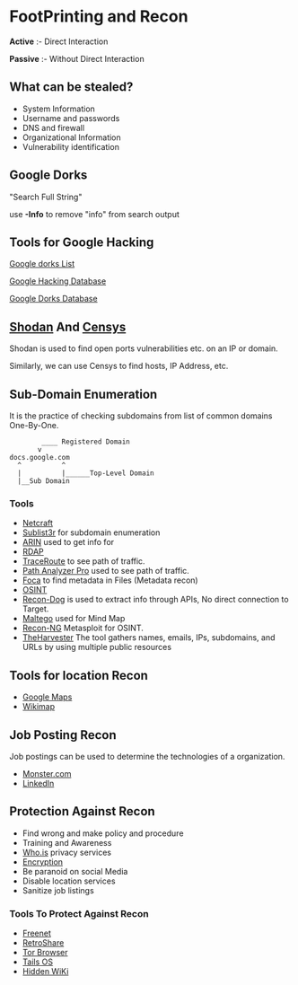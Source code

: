 # FootPrinting and Recon

**Active** :- Direct Interaction

**Passive** :- Without Direct Interaction

## What can be stealed?

* System Information
* Username and passwords
* DNS and firewall
* Organizational Information
* Vulnerability identification

## Google Dorks

"Search Full String"

use **-Info** to remove "info" from search output

## Tools for Google Hacking

[Google dorks List](https://securitytrails.com/blog/google-hacking-techniques)

[Google Hacking Database](https://www.exploit-db.com/google-hacking-database)

[Google Dorks Database](https://www.boxpiper.com/posts/google-dork-list)

## [Shodan](https://www.shodan.io/) And [Censys](https://search.censys.io/)

Shodan is used to find open ports vulnerabilities etc. on an IP or domain.

Similarly, we can use Censys to find hosts, IP Address, etc.

## Sub-Domain Enumeration

It is the practice of checking subdomains from list of common domains One-By-One.

``` text
        ____ Registered Domain
       v
docs.google.com
  ^          ^
  |          |______Top-Level Domain
  |__Sub Domain
```

### Tools

* [Netcraft](https://www.netcraft.com/tools/)
* [Sublist3r](https://github.com/aboul3la/Sublist3r) for subdomain enumeration
* [ARIN](https://www.arin.net/) used to get info for
* [RDAP](https://www.icann.org/rdap)
* [TraceRoute](https://www.fortinet.com/resources/cyberglossary/traceroutes) to see path of traffic.
* [Path Analyzer Pro](https://download.cnet.com/Path-Analyzer-Pro-Windows/3000-2085_4-10620979.html) used to see path of traffic.
* [Foca](https://github.com/ElevenPaths/FOCA) to find metadata in Files (Metadata recon)
* [OSINT](https://osintframework.com/)
* [Recon-Dog](https://github.com/s0md3v/ReconDog) is used to extract info through APIs, No direct connection to Target.
* [Maltego](https://www.maltego.com/) used for Mind Map
* [Recon-NG](https://www.kali.org/tools/recon-ng/) Metasploit for OSINT.
* [TheHarvester](https://www.kali.org/tools/theharvester/) The tool gathers names, emails, IPs, subdomains, and URLs by using
multiple public resources

## Tools for location Recon

* [Google Maps](https://www.google.com/maps)
* [Wikimap](https://wikimapia.org/##lang=en&lat=0.000000&lon=0.000000&z=12&m=w)

## Job Posting Recon

Job postings can be used to determine the technologies of a organization.

* [Monster.com](https://www.monster.com/)
* [LinkedIn](https://www.linkedin.com/jobs/)

## Protection Against Recon

* Find wrong and make policy and procedure
* Training and Awareness
* [Who.is](https://who.is/) privacy services
* [Encryption](https://www.techtarget.com/searchsecurity/definition/encryption#:~:text=Encryption%20is%20the%20method%20by,encrypted%20data%20is%20called%20ciphertext.)
* Be paranoid on social Media
* Disable location services
* Sanitize job listings

### Tools To Protect Against Recon

* [Freenet](https://freenetproject.org/index.html)
* [RetroShare](https://retroshare.cc/)
* [Tor Browser](https://www.torproject.org/download/)
* [Tails OS](https://tails.boum.org/)
* [Hidden WiKi](https://thehiddenwiki.org/)
